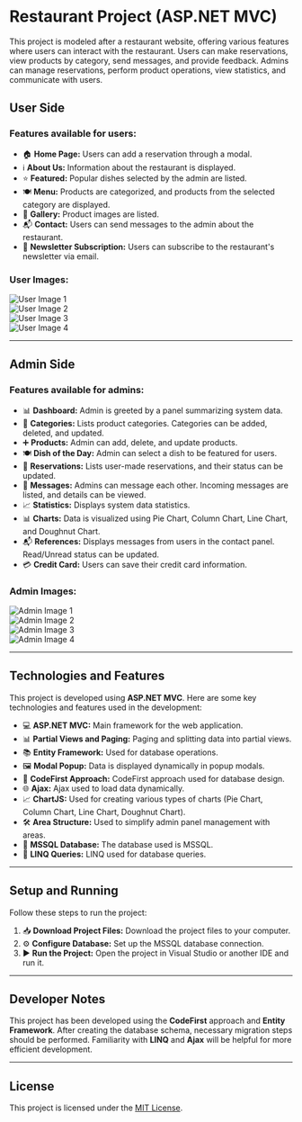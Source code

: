 # Restaurant Project (ASP.NET MVC)

This project is modeled after a restaurant website, offering various features where users can interact with the restaurant. Users can make reservations, view products by category, send messages, and provide feedback. Admins can manage reservations, perform product operations, view statistics, and communicate with users.

## User Side

### Features available for users:

- 🏠 **Home Page:** Users can add a reservation through a modal.
- ℹ️ **About Us:** Information about the restaurant is displayed.
- ⭐ **Featured:** Popular dishes selected by the admin are listed.
- 🍽️ **Menu:** Products are categorized, and products from the selected category are displayed.
- 📸 **Gallery:** Product images are listed.
- 📬 **Contact:** Users can send messages to the admin about the restaurant.
- 📨 **Newsletter Subscription:** Users can subscribe to the restaurant's newsletter via email.

### User Images:
![User Image 1](path/to/image1.jpg)  
![User Image 2](path/to/image2.jpg)  
![User Image 3](path/to/image3.jpg)  
![User Image 4](path/to/image4.jpg)  

---

## Admin Side

### Features available for admins:

- 📊 **Dashboard:** Admin is greeted by a panel summarizing system data.
- 📂 **Categories:** Lists product categories. Categories can be added, deleted, and updated.
- ➕ **Products:** Admin can add, delete, and update products.
- 🍽️ **Dish of the Day:** Admin can select a dish to be featured for users.
- 📅 **Reservations:** Lists user-made reservations, and their status can be updated.
- 💬 **Messages:** Admins can message each other. Incoming messages are listed, and details can be viewed.
- 📈 **Statistics:** Displays system data statistics.
- 📊 **Charts:** Data is visualized using Pie Chart, Column Chart, Line Chart, and Doughnut Chart.
- 📬 **References:** Displays messages from users in the contact panel. Read/Unread status can be updated.
- 💳 **Credit Card:** Users can save their credit card information.

### Admin Images:
![Admin Image 1](path/to/image1.jpg)  
![Admin Image 2](path/to/image2.jpg)  
![Admin Image 3](path/to/image3.jpg)  
![Admin Image 4](path/to/image4.jpg)  

---

## Technologies and Features

This project is developed using **ASP.NET MVC**. Here are some key technologies and features used in the development:

- 💻 **ASP.NET MVC:** Main framework for the web application.
- 📊 **Partial Views and Paging:** Paging and splitting data into partial views.
- 📚 **Entity Framework:** Used for database operations.
- 🖼️ **Modal Popup:** Data is displayed dynamically in popup modals.
- 🔨 **CodeFirst Approach:** CodeFirst approach used for database design.
- 🌐 **Ajax:** Ajax used to load data dynamically.
- 📈 **ChartJS:** Used for creating various types of charts (Pie Chart, Column Chart, Line Chart, Doughnut Chart).
- 🛠️ **Area Structure:** Used to simplify admin panel management with areas.
- 💾 **MSSQL Database:** The database used is MSSQL.
- 📖 **LINQ Queries:** LINQ used for database queries.

---

## Setup and Running

Follow these steps to run the project:

1. 📥 **Download Project Files:** Download the project files to your computer.
2. ⚙️ **Configure Database:** Set up the MSSQL database connection.
3. ▶️ **Run the Project:** Open the project in Visual Studio or another IDE and run it.

---

## Developer Notes

This project has been developed using the **CodeFirst** approach and **Entity Framework**. After creating the database schema, necessary migration steps should be performed. Familiarity with **LINQ** and **Ajax** will be helpful for more efficient development.

---

## License

This project is licensed under the [MIT License](LICENSE).

